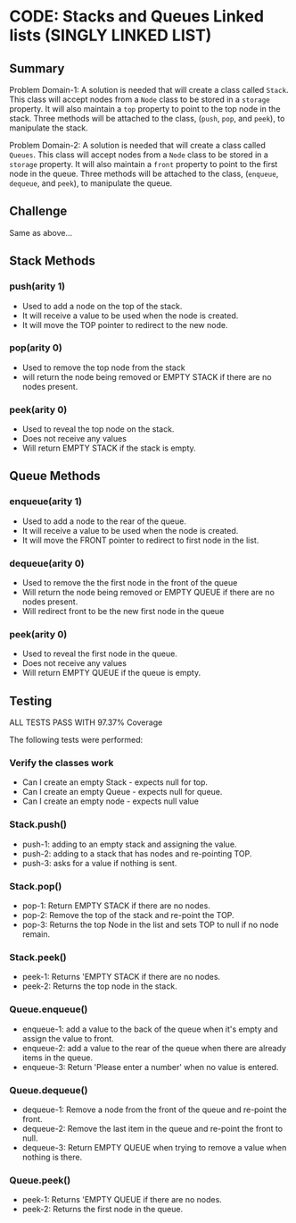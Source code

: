 # CODE: Stacks and Queues Linked lists (SINGLY LINKED LIST)

## Summary
Problem Domain-1:  A solution is needed that will create a class called ```Stack```.  This class will accept nodes from a ```Node``` class to be stored in a ```storage``` property.  It will also maintain a ```top``` property to point to the top node in the stack.  Three methods will be attached to the class, (```push```, ```pop```, and ```peek```), to manipulate the stack.  

Problem Domain-2:  A solution is needed that will create a class called ```Queues```.  This class will accept nodes from a ```Node``` class to be stored in a ```storage``` property.  It will also maintain a ```front``` property to point to the first node in the queue.  Three methods will be attached to the class, (```enqueue```, ```dequeue```, and ```peek```), to manipulate the queue.

## Challenge
Same as above...

## Stack Methods

### push(arity 1)
* Used to add a node on the top of the stack.
* It will receive a value to be used when the node is created.
* It will move the TOP pointer to redirect to the new node.

### pop(arity 0)
* Used to remove the top node from the stack
* will return the node being removed or EMPTY STACK if there are no nodes present.

### peek(arity 0)
* Used to reveal the top node on the stack.
* Does not receive any values
* Will return EMPTY STACK if the stack is empty.

## Queue Methods

### enqueue(arity 1)
* Used to add a node to the rear of the queue.
* It will receive a value to be used when the node is created.
* It will move the FRONT pointer to redirect to first node in the list.

### dequeue(arity 0)
* Used to remove the the first node in the front of the queue
* Will return the node being removed or EMPTY QUEUE if there are no nodes present.
* Will redirect front to be the new first node in the queue

### peek(arity 0)
* Used to reveal the first node in the queue.
* Does not receive any values
* Will return EMPTY QUEUE if the queue is empty.

## Testing
ALL TESTS PASS WITH 97.37% Coverage

The following tests were performed:

### Verify the classes work
* Can I create an empty Stack - expects null for top.
* Can I create an empty Queue - expects null for queue.
* Can I create an empty node - expects null value

### Stack.push()
* push-1: adding to an empty stack and assigning the value.
* push-2: adding to a stack that has nodes and re-pointing TOP.
* push-3: asks for a value if nothing is sent.

### Stack.pop()
* pop-1: Return EMPTY STACK if there are no nodes.
* pop-2: Remove the top of the stack and re-point the TOP.
* pop-3: Returns the top Node in the list and sets TOP to null if no node remain.

### Stack.peek()
* peek-1: Returns 'EMPTY STACK if there are no nodes.
* peek-2: Returns the top node in the stack.

### Queue.enqueue()
* enqueue-1: add a value to the back of the queue when it's empty and assign the value to front.
* enqueue-2: add a value to the rear of the queue when there are already items in the queue.
* enqueue-3: Return 'Please enter a number' when no value is entered.

### Queue.dequeue()
* dequeue-1: Remove a node from the front of the queue and re-point the front.
* dequeue-2: Remove the last item in the queue and re-point the front to null.
* dequeue-3: Return EMPTY QUEUE when trying to remove a value when nothing is there.

### Queue.peek()
* peek-1: Returns 'EMPTY QUEUE if there are no nodes.
* peek-2: Returns the first node in the queue.